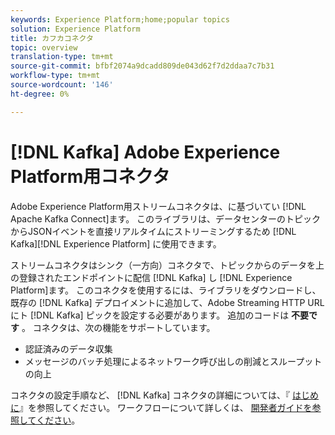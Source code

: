 ```yaml
---
keywords: Experience Platform;home;popular topics
solution: Experience Platform
title: カフカコネクタ
topic: overview
translation-type: tm+mt
source-git-commit: bfbf2074a9dcadd809de043d62f7d2ddaa7c7b31
workflow-type: tm+mt
source-wordcount: '146'
ht-degree: 0%

---
```



# [!DNL Kafka] Adobe Experience Platform用コネクタ

Adobe Experience Platform用ストリームコネクタは、に基づいてい [!DNL Apache Kafka Connect]ます。 このライブラリは、データセンターのトピックからJSONイベントを直接リアルタイムにストリーミングするため [!DNL Kafka][!DNL Experience Platform] に使用できます。

ストリームコネクタはシンク（一方向）コネクタで、トピックからのデータを上の登録されたエンドポイントに配信 [!DNL Kafka] し [!DNL Experience Platform]ます。 このコネクタを使用するには、ライブラリをダウンロードし、既存の [!DNL Kafka] デプロイメントに追加して、Adobe Streaming HTTP URLにト [!DNL Kafka] ピックを設定する必要があります。 追加のコードは **不要です** 。 コネクタは、次の機能をサポートしています。

- 認証済みのデータ収集
- メッセージのバッチ処理によるネットワーク呼び出しの削減とスループットの向上

コネクタの設定手順など、 [!DNL Kafka] コネクタの詳細については、『 [はじめに](https://github.com/adobe/experience-platform-streaming-connect)』を参照してください。 ワークフローについて詳しくは、 [開発者ガイドを参照してください](https://github.com/adobe/experience-platform-streaming-connect/blob/master/DEVELOPER_GUIDE.md)。